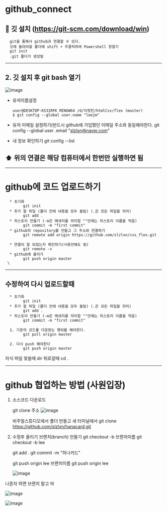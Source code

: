 # github_connect

## 🐶 깃 설치 (https://git-scm.com/download/win)
      git을 통해서 github과 연결할 수 있다.
      깃에 올려야할 폴더에 shift + 우클릭하여 Powershell 창열기
      git init
      .git 폴더가 생성됨
      
-------------------------------------

## 2. 깃 설치 후 git bash 열기
![image](https://user-images.githubusercontent.com/105650300/235417919-be03e509-e51f-4ae5-b783-2b0d1e247b1d.png)



* 유저이름설정

      user@DESKTOP-KS31RFK MINGW64 /d/이정민/htmlCss/flex (master)
      $ git config --global user.name "leejm"

* 유저 이메일 설정하기(반드시 github에 가입했던 이메일 주소와 동일해야한다.
      git config --global user .email "slzlxn@naver.com"
      
* 내 정보 확인하기
      git config --list
      
## ⬆️ 위의 연결은 해당 컴퓨터에서 한번만 실행하면 됨
------------------------------------------

# github에 코드 업로드하기
      * 초기화
            git init
      * 추가 할 파일 (폴더 안에 내용을 모두 올림) (.은 모든 파일을 의미)
            git add .
      * 히스토리 만들기 (-m은 메세지를 의미함 ""안에는 히스토리 이름을 적음)
            git commit -m "first commit"
      * github의 repository를 만들고 그 주소와 연결하기
            git remote add origin https://github.com/slzlxn/css_flex.git
            
      * 연결이 잘 되었는지 확인하기(사용안해도 됨)
            git remote -v
      * github에 올리기
            git push origin master
     \
-----------------------------------------------

## 수정하여 다시 업로드할때 
      * 초기화
            git init
      * 추가 할 파일 (폴더 안에 내용을 모두 올림) (.은 모든 파일을 의미)
            git add .
      * 히스토리 만들기 (-m은 메세지를 의미함 ""안에는 히스토리 이름을 적음)
            git commit -m "first commit"

      1. 기존의 코드를 다운받는 행위를 해야한다.
            git pull origin master
      
      2. 다시 push 해야한다
            git push origin master
      
자식 파일 찾을때 dir 뒤로갈때 cd . 




----------------------------------------------------------------------

# github 협업하는 방법 (사원입장)

1. 소스코드 다운로드

   git clone 주소 
   ![image](https://github.com/slzlxn/github_connect/assets/105650300/4c35302b-598f-4176-a4d3-f5aff4a00bb3)

   비주얼스튜디오에서 폴더 만들고 새 터미널에서 
   git clone https://github.com/slzlxn/hanacard.git

2. 수정후 올리기
      브랜치(branch) 만들기
      git checkout -b 브랜치이름
      git checkout -b lee
      
      git add .
      git commit -m "하나카드"
      
      git push origin lee 브랜치이름
      git push origin lee
      
      
      ![image](https://github.com/slzlxn/github_connect/assets/105650300/ac1a10b2-6118-488f-b3e7-cbf9a9496dab)
 
 나혼자 하면 브랜치 말고 마
 
 ![image](https://github.com/slzlxn/github_connect/assets/105650300/f14a7dd6-f370-4da5-a78b-1a51822b9f53)
 
 
 ![image](https://github.com/slzlxn/github_connect/assets/105650300/6c7a4106-fbdb-4b1f-801d-da78d6990957)


